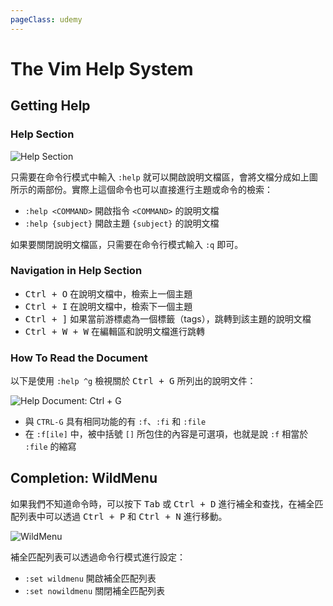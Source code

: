 ```yaml
---
pageClass: udemy
---
```


# The Vim Help System

## Getting Help

### Help Section

![Help Section](https://user-images.githubusercontent.com/26391143/78949435-20df2c00-7afe-11ea-9a00-71615d3faae9.png)

只需要在命令行模式中輸入 `:help` 就可以開啟說明文檔區，會將文檔分成如上圖所示的兩部份。實際上這個命令也可以直接進行主題或命令的檢索：

- `:help <COMMAND>` 開啟指令 `<COMMAND>` 的說明文檔
- `:help {subject}` 開啟主題 `{subject}` 的說明文檔

如果要關閉說明文檔區，只需要在命令行模式輸入 `:q` 即可。

### Navigation in Help Section

- <kbd>Ctrl + O</kbd> 在說明文檔中，檢索上一個主題
- <kbd>Ctrl + I</kbd> 在說明文檔中，檢索下一個主題
- <kbd>Ctrl + ]</kbd> 如果當前游標處為一個標籤（tags），跳轉到該主題的說明文檔
- <kbd>Ctrl + W + W</kbd> 在編輯區和說明文檔進行跳轉

### How To Read the Document

以下是使用 `:help ^g` 檢視關於 <kbd>Ctrl + G</kbd> 所列出的說明文件：

![Help Document: Ctrl + G](https://user-images.githubusercontent.com/26391143/78950445-520d2b80-7b01-11ea-883f-2cc9a31a0a07.png)

- 與 `CTRL-G` 具有相同功能的有 `:f`、`:fi` 和 `:file`
- 在 `:f[ile]` 中，被中括號 `[]` 所包住的內容是可選項，也就是說 `:f` 相當於 `:file` 的縮寫

## Completion: WildMenu

如果我們不知道命令時，可以按下 <kbd>Tab</kbd> 或 <kbd>Ctrl + D</kbd> 進行補全和查找，在補全匹配列表中可以透過 <kbd>Ctrl + P</kbd> 和 <kbd>Ctrl + N</kbd> 進行移動。

![WildMenu](https://user-images.githubusercontent.com/26391143/78950793-76b5d300-7b02-11ea-810b-1798b07d248a.gif)

補全匹配列表可以透過命令行模式進行設定：

- `:set wildmenu` 開啟補全匹配列表
- `:set nowildmenu` 關閉補全匹配列表